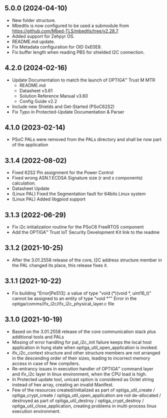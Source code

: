 ## 5.0.0 (2024-04-10)
* New folder structure.
* Mbedtls is now configured to be used a submodule from https://github.com/Mbed-TLS/mbedtls/tree/v2.28.7.
* Added support for Zehpyr OS.
* README.md update.
* Fix Metadata configuration for OID 0xE0E8.
* Fix buffer length when reading PBS for shielded I2C connection.

## 4.2.0 (2024-02-16)
* Update Documentation to match the launch of OPTIGA™ Trust M MTR
  * README.md
  * Datasheet v3.61
  * Solution Reference Manual v3.60
  * Config Guide v2.2
* Include new Shields and Get-Started (PSoC62S2)
* Fix Typo in Protected-Update Documentation & Parser

## 4.1.0 (2023-02-14)
* PSoC PALs were removed from the PALs directory and shall be now part of the application

## 3.1.4 (2022-08-02)
* Fixed 62S2 Pin assignment for the Power Control
* Fixed wrong ASN.1 ECDSA Signature size (r and s components) calculation.
* Datasheet Update
* (Linux PAL) Fixed the Segmentation fault for 64bits Linux system
* (Linux PAL) Added libgpiod support

## 3.1.3 (2022-06-29)
* Fix i2c initialization routine for the PSoC6 FreeRTOS component
* Add the OPTIGA™ Trust IoT Security Development Kit link to the readme

## 3.1.2 (2021-10-25)
* After the 3.01.2558 release of the core, I2C address structure member in the PAL changed its place, this release fixes it.

## 3.1.1 (2021-10-22)
* Fix building "Error[Pe513]: a value of type "void (*)(void *, uint16_t)" cannot be assigned to an entity of type "void *"" Error in the optiga/comms/ifx_i2c/ifx_i2c_physical_layer.c file

## 3.1.0 (2021-10-19)
* Based on the 3.01.2558 release of the core communication stack plus additional tools and PALs
* Missing of error handling for pal_i2c_init failure keeps the local host application in hung state when optiga_util_open_application is invoked.
* ifx_i2c_context structure and other structure members are not arranged in the descending order of their sizes, leading to incorrect memory access in case of few compilers.
* Re-entrancy issues in execution handler of OPTIGA™ command layer and ifx_i2c layer in linux environment, when the CPU load is high.
* In Protected update tool, unicast option is considered as Octet string instead of hex array, creating an invalid Manifest.
* Few of the resources created/initialized as part of optiga_util_create / optiga_crypt_create / optiga_util_open_application are not de-allocated / destroyed as part of optiga_util_destroy / optiga_crypt_destroy / optiga_util_close_application, creating problems in multi-process linux execution environment.

